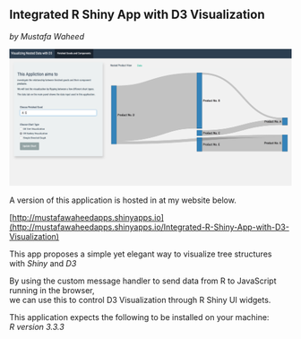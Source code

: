 ## Integrated R Shiny App with D3 Visualization
_by Mustafa Waheed_

![Tree Visualization](tree_viz.png)


A version of this application is hosted in at my website below.

[http://mustafawaheedapps.shinyapps.io](http://mustafawaheedapps.shinyapps.io/Integrated-R-Shiny-App-with-D3-Visualization)


This app proposes a simple yet elegant way to visualize tree structures  
with *Shiny* and *D3*

By using the custom message handler to send data from R to JavaScript running in the browser,  
we can use this to control D3 Visualization through R Shiny UI widgets.  


This application expects the following to be installed on your machine:  
*R version 3.3.3*

